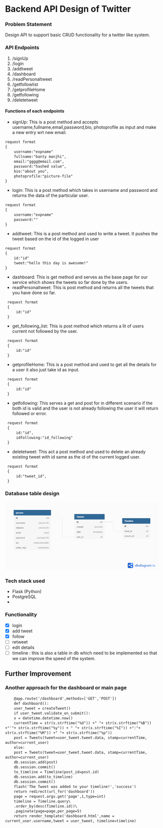 

# Backend API Design of Twitter   
  
### Problem Statement
Design API to support basic CRUD functionality for a twitter like system. 

### API Endpoints

 1. /signUp
 2. /login
 3. /addtweet
 4. /dashboard
 5. /readPersonaltweet
 6. /getfollowlist
 7. /getprofileHome
 8. /getfollowing
 9. /deletetweet

#### Functions of each endpoints

 - signUp: This is a post method and accepts username,fullname,email,password,bio, photoprofile as input and make a new entry wrt new email.
 ```
 request format
 {
	 username:"expname"
	 fullname:"banty manjhi",
	 email:"gggg@email.com",
	 password:"hashed value",
	 bio:"about you", 
	 photoprofile:"picture-file"
 }
 ```
 - login: This is a post method which takes in username and password and returns the data of the particular user.
 ```
 request format
 {
	 username:"expname"
	 password:""
 }
 ```
 - addtweet: This is a post method and used to write a tweet. It pushes the tweet based on the id of the logged in user 
 ```
 request format
 {
	 id:"id"
	 tweet:"hello this day is awesome!"
 }
 ```
 - dashboard: This is get method and serves as the base page for our service which shows the tweets so far done by the users.
 - readPersonaltweet: This is post method and returns all the tweets that you have done so far.
```
 request format
 {
	 id:"id"
 }
 ```
 
 - get_following_list: This is post method which returns a lit of users current not followed by the user.
```
 request format
 {
	 id:"id"
 }
 ``` 
 
 - getprofileHome: This is a post method and used to get all the details for a user it also just take id as input.
```
 request format
 {
	 id:"id"
 }
 ``` 
 
 - getfollowing: This serves a get and post for in different scenario if the both id is valid and the user is not already following the user it will return followed or error. 
```
 request format
 {
	 id:"id",
	 idfollowing:"id_following"
 }
 ```
 
 - deletetweet: This act a post method and used to delete an already existing tweet with id same as the id of the current logged user.
```
 request format
 {
	 id:"tweet_id",
 }
 ``` 

### Database table design

![imgggggg](https://github.com/banty306/twitterBackend/blob/436c5a794833a18520c383d5c371cb57a8c85903/images/Untitled%20(1).png)

  ### Tech stack used
  

 - Flask (Python)
 - PostgreSQL
 - 
### Functionality 
 - [x] login
 - [x] add tweet
 - [x] follow
 - [ ] retweet
 - [ ] edit details
 - [ ] timeline : this is also a table in db which need to be implemented so that we can improve the speed of the system.

## Further Improvement 
### Another approach for the dashboard or main page  
```  
	@app.route('/dashboard',methods=['GET','POST'])
	def dashboard():
	user_tweet = createTweet()
	if user_tweet.validate_on_submit():
	x = datetime.datetime.now()
	currentTime = str(x.strftime("%d")) +" "+ str(x.strftime("%B")) +"'"+ str(x.strftime("%y")) + " "+ str(x.strftime("%I")) +":"+ str(x.strftime("%M")) +" "+ str(x.strftime("%p"))
	post = Tweets(tweet=user_tweet.tweet.data, stamp=currentTime, author=current_user)
	else:
	post = Tweets(tweet=user_tweet.tweet.data, stamp=currentTime, author=current_user)
	db.session.add(post)
	db.session.commit()
	to_timeline = Timeline(post_id=post.id)
	db.session.add(to_timeline)
	db.session.commit()
	flash('The Tweet was added to your timeline!','success')
	return redirect(url_for('dashboard'))
	page = request.args.get('page',1,type=int)
	timeline = Timeline.query\
	.order_by(desc(Timeline.id))\
	.paginate(page=page,per_page=5)
	return render_template('dashboard.html',name = current_user.username,tweet = user_tweet, timeline=timeline) 
```  
  




